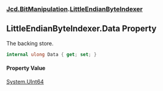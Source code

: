 ### [Jcd.BitManipulation](Jcd.BitManipulation.md 'Jcd.BitManipulation').[LittleEndianByteIndexer](Jcd.BitManipulation.LittleEndianByteIndexer.md 'Jcd.BitManipulation.LittleEndianByteIndexer')

## LittleEndianByteIndexer.Data Property

The backing store.

```csharp
internal ulong Data { get; set; }
```

#### Property Value

[System.UInt64](https://docs.microsoft.com/en-us/dotnet/api/System.UInt64 'System.UInt64')